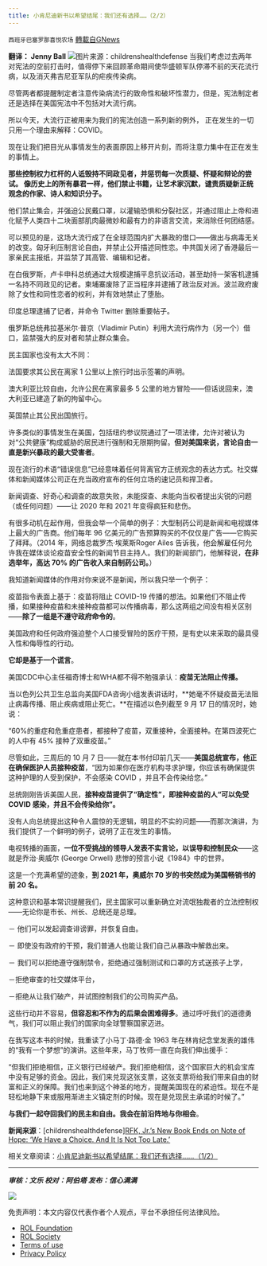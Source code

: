 ```yaml
---
title: 小肯尼迪新书以希望结尾：我们还有选择……（2/2）
---
```

`西班牙巴塞罗那喜悦农场` [轉載自GNews](https://gnews.org/zh-hans/1758553/)

**翻译： Jenny Ball**
![](https://assets.gnews.org/wp-content/uploads/2021/12/tempsnip14-3.png)图片来源：childrenshealthdefense
当我们考虑过去两年对宪法的空前打击时，值得停下来回顾革命期间使华盛顿军队停滞不前的天花流行病，以及消灭弗吉尼亚军队的疟疾传染病。

尽管两者都提醒制定者注意传染病流行的致命性和破坏性潜力，但是，宪法制定者还是选择在美国宪法中不包括对大流行病。

所以今天，大流行正被用来为我们的宪法创造一系列新的例外， 正在发生的一切只用一个理由来解释：COVID。

现在让我们把目光从事情发生的表面原因上移开片刻，而将注意力集中在正在发生的事情上。

**那些控制权力杠杆的人诋毁持不同政见者，并惩罚每一次质疑、怀疑和辩论的尝试。 像历史上的所有暴君一样，他们禁止书籍，让艺术家沉默，谴责质疑新正统观念的作家、诗人和知识分子。**

他们禁止集会，并强迫公民戴口罩，以灌输恐惧和分裂社区，并通过阻止上帝和进化赋予人类四十二块面部肌肉最微妙和最有力的非语言交流，来消除任何团结感。

可以预见的是，这场大流行成了在全球范围内扩大暴政的借口——做出与病毒无关的改变。匈牙利压制言论自由，并禁止公开描述同性恋。中共国关闭了香港最后一家亲民主报纸，并监禁了其高管、编辑和记者。

在白俄罗斯，卢卡申科总统通过大规模逮捕平息抗议活动，甚至劫持一架客机逮捕一名持不同政见的记者。柬埔寨废除了正当程序并逮捕了政治反对派。波兰政府废除了女性和同性恋者的权利，并有效地禁止了堕胎。

印度总理逮捕了记者，并命令 Twitter 删除重要帖子。

俄罗斯总统弗拉基米尔·普京（Vladimir Putin）利用大流行病作为（另一个）借口，监禁强大的反对者和禁止群众集会。

民主国家也没有太大不同：

法国要求其公民在离家 1 公里以上旅行时出示签署的声明。

澳大利亚比较自由，允许公民在离家最多 5 公里的地方冒险——但话说回来，澳大利亚已建造了新的拘留中心。

英国禁止其公民出国旅行。

许多类似的事情发生在美国，包括纽约参议院通过了一项法律，允许对被认为对“公共健康”构成威胁的居民进行强制和无限期拘留。**但对美国来说，言论自由一直是新兴暴政的最大受害者**。

现在流行的术语“错误信息”已经意味着任何背离官方正统观念的表达方式。社交媒体和新闻媒体公司正在充当政府宣布的任何立场的速记员和捍卫者。

新闻调查、好奇心和调查的故意失败，未能探查、未能向当权者提出尖锐的问题（或任何问题）——让 2020 年和 2021 年变得疯狂和悲伤。

有很多动机在起作用，但我会举一个简单的例子：大型制药公司是新闻和电视媒体上最大的广告商。他们每年 96 亿美元的广告预算购买的不仅仅是广告——它购买了拜拜。（2014 年，网络总裁罗杰·埃莱斯Roger Ailes 告诉我，他会解雇任何允许我在媒体谈论疫苗安全性的新闻节目主持人。我们的新闻部门，他解释说，**在非选举年，高达 70% 的广告收入来自制药公司。**）

我知道新闻媒体的作用对你来说不是新闻，所以我只举一个例子：

疫苗指令表面上基于：疫苗将阻止 COVID-19 传播的想法。如果他们不阻止传播，如果接种疫苗和未接种疫苗都可以传播病毒，那么这两组之间没有相关区别——**除了一组是不遵守政府命令的**。

美国政府和任何政府强迫整个人口接受冒险的医疗干预，是有史以来采取的最具侵入性和侮辱性的行动。

**它却是基于一个谎言**。

美国CDC中心主任福奇博士和WHA都不得不勉强承认：**疫苗无法阻止传播。**

当以色列公共卫生总监向美国FDA咨询小组发表讲话时，**她毫不怀疑疫苗无法阻止病毒传播、阻止疾病或阻止死亡。**在描述以色列截至 9 月 17 日的情况时，她说：

“60%的重症和危重症患者，都接种了疫苗，双重接种，全面接种。在第四波死亡的人中有 45% 接种了双重疫苗。”

尽管如此，三周后的 10 月 7 日——就在本书付印前几天——**美国总统宣布，他正在确保医护人员接种疫苗**，“因为如果你在医疗机构寻求护理，你应该有确保提供这种护理的人受到保护，不会感染 COVID ，并且不会传染给您。”

总统刚刚告诉美国人民，**接种疫苗提供了“确定性”，即接种疫苗的人“可以免受 COVID 感染，并且不会传染给你”。**

没有人向总统提出这种令人震惊的无逻辑，明显的不实的问题——而那次演讲，为我们提供了一个鲜明的例子，说明了正在发生的事情。

电视转播的画面，**一位不受挑战的领导人发表不实言论，以误导和控制民众**——这就是乔治·奥威尔 (George Orwell) 悲惨的预言小说《1984》中的世界。

这是一个充满希望的迹象，**到 2021 年，奥威尔 70 岁的书突然成为美国畅销书的前 20 名。**

这种意识和基本常识提醒我们，民主国家可以重新确立对流氓独裁者的立法控制权——无论你是市长、州长、总统还是总理。

－ 他们可以发起调查诽谤罪，并恢复自由。

－ 即使没有政府的干预，我们普通人也能让我们自己从暴政中解救出来。

－ 我们可以拒绝遵守强制禁令，拒绝通过强制测试和口罩的方式送孩子上学，

－拒绝审查的社交媒体平台，

－拒绝从让我们破产，并试图控制我们的公司购买产品。

这些行动并不容易，**但容忍和不作为的后果会困难得多**。通过呼吁我们的道德勇气，我们可以阻止我们的国家向全球警察国家迈进。

在我写这本书的时候，我重读了小马丁·路德·金 1963 年在林肯纪念堂发表的雄伟的“我有一个梦想”的演讲。这些年来，马丁牧师一直在向我们伸出援手：

“但我们拒绝相信，正义银行已经破产。我们拒绝相信，这个国家巨大的机会宝库中没有足够的资金。因此，我们来兑现这张支票，这张支票将给我们带来自由的财富和正义的保障。我们也来到这个神圣的地方，提醒美国现在的紧迫性。现在不是轻松地静下来或服用渐进主义镇定剂的时候。现在是兑现民主承诺的时候了。”

**与我们一起夺回我们的民主和自由。我会在前沿阵地与你相会**。

**新闻来源**：[childrenshealthdefense][RFK, Jr.’s New Book Ends on Note of Hope: ‘We Have a Choice. And It Is Not Too Late.’](https://childrenshealthdefense.org/defender/rfk-jr-the-real-anthony-fauci-we-have-choice/?utm_source=salsa&amp;eType=EmailBlastContent&amp;eId=73816dfa-7dfe-468a-b1c4-5ac2bc316bd4)

相关文章阅读：[小肯尼迪新书以希望结尾：我们还有选择……（1/2）](https://gnews.org/zh-hans/1758539/)

* * *

***审核：文乐
校对：阿伯塔
发布：信心满满***

![](https://assets.gnews.org/wp-content/uploads/2021/12/GNEWS_CH.-1-3-3.jpeg)



 

免责声明：本文内容仅代表作者个人观点，平台不承担任何法律风险。

- [ROL Foundation](https://rolfoundation.org/)
- [ROL Society](https://rolsociety.org/)
- [Terms of use](https://gnews.org/terms-of-use-3/)
- [Privacy Policy](https://gnews.org/privacy-policy/)
